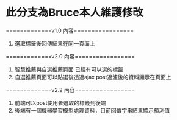 # 此分支為Bruce本人維護修改

=============v1.0 內容=================

1. 選取標籤後回傳結果在同一頁面上
   
=============v2.0 內容=================
1. 智慧推薦與自選推薦頁面 已經有可以選的標籤
2. 自選推薦頁面可以點選後透過ajax post過濾後的資料顯示在頁面上

=============v2.2 內容=================
1. 前端可以post使用者選取的標籤到後端
2. 後端有一個機器學習模型處理資料，目前回傳字串結果顯示預測值
